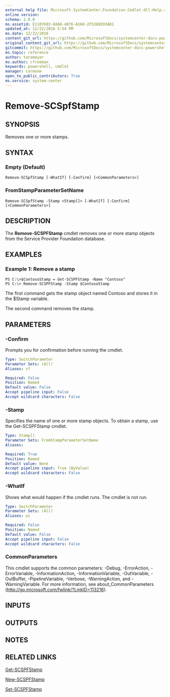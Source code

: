 ```yaml
---
external help file: Microsoft.SystemCenter.Foundation.Cmdlet.dll-Help.xml
online version: 
schema: 2.0.0
ms.assetid: E1107693-68A8-4876-A160-2F5388E93AD1
updated_at: 12/22/2016 5:54 PM
ms.date: 12/22/2016
content_git_url: https://github.com/MicrosoftDocs/systemcenter-docs-powershell/blob/live/systemcenter-cmdlets/SystemCenter2016/ServiceProviderFoundation/vlatest/Remove-SCSPFStamp.md
original_content_git_url: https://github.com/MicrosoftDocs/systemcenter-docs-powershell/blob/live/systemcenter-cmdlets/SystemCenter2016/ServiceProviderFoundation/vlatest/Remove-SCSPFStamp.md
gitcommit: https://github.com/MicrosoftDocs/systemcenter-docs-powershell/blob/17c3a51bd892aad46c731d9f381f0704b4815004/systemcenter-cmdlets/SystemCenter2016/ServiceProviderFoundation/vlatest/Remove-SCSPFStamp.md
ms.topic: reference
author: tarameyer
ms.author: cfreeman
keywords: powershell, cmdlet
manager: carmonm
open_to_public_contributors: True
ms.service: system-center
---
```


# Remove-SCSpfStamp

## SYNOPSIS
Removes one or more stamps.

## SYNTAX

### Empty (Default)
```
Remove-SCSpfStamp [-WhatIf] [-Confirm] [<CommonParameters>]
```

### FromStampParameterSetName
```
Remove-SCSpfStamp -Stamp <Stamp[]> [-WhatIf] [-Confirm] [<CommonParameters>]
```

## DESCRIPTION
The **Remove-SCSPFStamp** cmdlet removes one or more stamp objects from the Service Provider Foundation database.

## EXAMPLES

### Example 1: Remove a stamp
```
PS C:\>$ContosoStamp = Get-SCSPFStamp -Name "Contoso"
PS C:\> Remove-SCSPFStamp -Stamp $ContosoStamp
```

The first command gets the stamp object named Contoso and stores it in the $Stamp variable.

The second command removes the stamp.

## PARAMETERS

### -Confirm
Prompts you for confirmation before running the cmdlet.

```yaml
Type: SwitchParameter
Parameter Sets: (All)
Aliases: cf

Required: False
Position: Named
Default value: False
Accept pipeline input: False
Accept wildcard characters: False
```

### -Stamp
Specifies the name of one or more stamp objects.
To obtain a stamp, use the Get-SCSPFStamp cmdlet.

```yaml
Type: Stamp[]
Parameter Sets: FromStampParameterSetName
Aliases: 

Required: True
Position: Named
Default value: None
Accept pipeline input: True (ByValue)
Accept wildcard characters: False
```

### -WhatIf
Shows what would happen if the cmdlet runs.
The cmdlet is not run.

```yaml
Type: SwitchParameter
Parameter Sets: (All)
Aliases: wi

Required: False
Position: Named
Default value: False
Accept pipeline input: False
Accept wildcard characters: False
```

### CommonParameters
This cmdlet supports the common parameters: -Debug, -ErrorAction, -ErrorVariable, -InformationAction, -InformationVariable, -OutVariable, -OutBuffer, -PipelineVariable, -Verbose, -WarningAction, and -WarningVariable. For more information, see about_CommonParameters (http://go.microsoft.com/fwlink/?LinkID=113216).

## INPUTS

## OUTPUTS

## NOTES

## RELATED LINKS

[Get-SCSPFStamp](xref:SystemCenter2016/ServiceProviderFoundation/vlatest/Get-SCSPFStamp.md)

[New-SCSPFStamp](xref:SystemCenter2016/ServiceProviderFoundation/vlatest/New-SCSPFStamp.md)

[Set-SCSPFStamp](xref:SystemCenter2016/ServiceProviderFoundation/vlatest/Set-SCSPFStamp.md)

